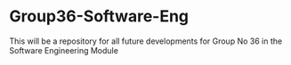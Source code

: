 # Group36-Software-Eng
This will be a repository for all future developments for Group No 36 in the Software Engineering Module
